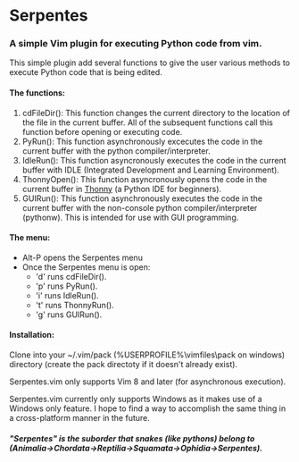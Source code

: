 # Serpentes
### A simple Vim plugin for executing Python code from vim.

This simple plugin add several functions to give the user various methods to execute Python code that is being edited.

#### The functions:
1. cdFileDir(): This function changes the current directory to the location of the file in the current buffer.  All of the subsequent functions call this function before opening or executing code.
1. PyRun(): This function asynchronously excecutes the code in the current buffer with the python compiler/interpreter.
1. IdleRun(): This function asyncronously executes the code in the current buffer with IDLE (Integrated Development and Learning Environment).
1. ThonnyOpen(): This function asyncronously opens the code in the current buffer in [Thonny](http://thonny.org/) (a Python IDE for beginners).
1. GUIRun(): This function asynchronously executes the code in the current buffer with the non-console python compiler/interpreter (pythonw).  This is intended for use with GUI programming.

#### The menu:
- Alt-P opens the Serpentes menu
- Once the Serpentes menu is open:
  - 'd' runs cdFileDir().
  - 'p' runs PyRun().
  - 'i' runs IdleRun().
  - 't' runs ThonnyRun().
  - 'g' runs GUIRun().

#### Installation:
Clone into your ~/.vim/pack (%USERPROFILE%\vimfiles\pack on windows) directory (create the pack directoty if it doesn't already exist).
  
  Serpentes.vim only supports Vim 8 and later (for asynchronous execution).

  Serpentes.vim currently only supports Windows as it makes use of a Windows only feature. I hope to find a way to accomplish the same thing in a cross-platform manner in the future.


##### "Serpentes" is the suborder that snakes (like pythons) belong to (Animalia->Chordata->Reptilia->Squamata->Ophidia->Serpentes).
